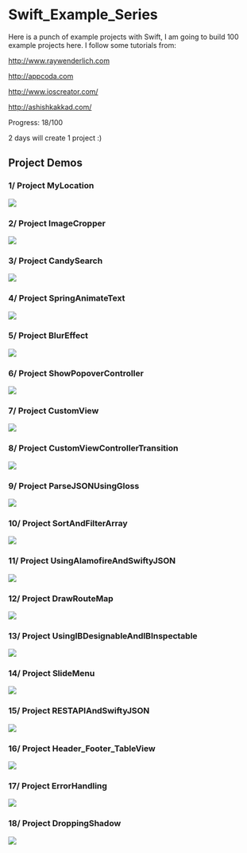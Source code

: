 # Swift_Example_Series

Here is a punch of example projects with Swift, I am going to build 100 example projects here. I follow some tutorials from:

http://www.raywenderlich.com

http://appcoda.com

http://www.ioscreator.com/

http://ashishkakkad.com/

Progress: 18/100

2 days will create 1 project :)

## Project Demos

### 1/ Project MyLocation

![](MyLocation.gif)

### 2/ Project ImageCropper

![](ImageCropper.gif)

### 3/ Project CandySearch

![](CandySearch.gif)

### 4/ Project SpringAnimateText

![](SpringAnimateText.gif)

### 5/ Project BlurEffect

![](BlurEffect.gif)

### 6/ Project ShowPopoverController

![](ShowPopoverController.png)

### 7/ Project CustomView

![](CustomView.gif)

### 8/ Project CustomViewControllerTransition

![](CustomViewControllerTransition.gif)

### 9/ Project ParseJSONUsingGloss

![](ParseJSONUsingGloss.png)

### 10/ Project SortAndFilterArray

![](SortAndFilterArray.png)

### 11/ Project UsingAlamofireAndSwiftyJSON

![](UsingAlamofireAndSwiftyJSON.png)

### 12/ Project DrawRouteMap

![](DrawRouteMap.png)

### 13/ Project UsingIBDesignableAndIBInspectable

![](UsingIBDesignableAndIBInspectable.png)

### 14/ Project SlideMenu

![](SlideMenu.gif)

### 15/ Project RESTAPIAndSwiftyJSON

![](RESTAPIAndSwiftyJSON.png)

### 16/ Project Header_Footer_TableView

![](Header_Footer_TableView.png)

### 17/ Project ErrorHandling

![](ErrorHandling.png)

### 18/ Project DroppingShadow

![](DroppingShadow.png)
